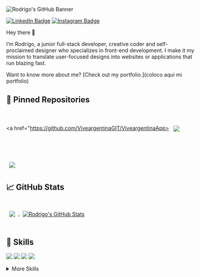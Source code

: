 ![Rodrigo's GitHub Banner](https://res.cloudinary.com/dblc1bzmx/image/upload/v1664305481/github%20and%20more/Purple_Illustrated_Theater_Banner_2_nhbr79.png)

[![LinkedIn Badge](https://img.shields.io/badge/LinkedIn-Profile-informational?style=flat&logo=linkedin&logoColor=white&color=BDB5A3)](https://www.linkedin.com/in/rodrigolanfri/)
[![Instagram Badge](https://img.shields.io/badge/Instagram-Profile-informational?style=flat&logo=instagram&logoColor=white&color=BDB5A3)](https://www.instagram.com/rodrigolanfri/)

Hey there 👋

I’m Rodrigo, a junior full-stack developer, creative coder and self-proclaimed designer who specializes in front-end development. I make it my mission to translate user-focused designs into websites or applications that run blazing fast.

Want to know more about me? [Check out my portfolio.](coloco aqui mi portfolio)


## 📌 Pinned Repositories

<br>

<a href="https://github.com/ViveargentinaGIT/ViveargentinaApp>
  <img align="center" style="margin:0.5rem" src="https://github-readme-stats.vercel.app/api/pin/?username=rlanfri&repo=ViveargentinaApp&title_color=252525&text_color=252525&icon_color=252525&bg_color=BDB5A3" />
</a>

<br>
<br>
<br>


<a href="https://github.com/rlanfri/PI-Food-main">
  <img align="center" style="margin:0.5rem" src="https://github-readme-stats.vercel.app/api/pin/?username=rlanfri&repo=PI-Food-main&title_color=252525&text_color=252525&icon_color=858585&bg_color=BDB5A3" />
</a>

<br>

## &#x1f4c8; GitHub Stats

<br>

<a href="https://github.com/rlanfri">
  <img align="center" style="margin:0.5rem" src="https://github-readme-stats.vercel.app/api/top-langs/?username=rlanfri&hide=html,css&title_color=252525&text_color=252525&icon_color=858585&bg_color=BDB5A3"/>
</a>

<a href="https://github.com/rlanfri">
  <img align="center" style="margin:0.5rem" src="https://github-readme-stats.vercel.app/api?username=rlanfri&show_icons=true&line_height=27&count_private=true&title_color=252525&text_color=252525&icon_color=858585&bg_color=BDB5A3" alt="Rodrigo's GitHub Stats" />
</a>

<br>
<br>

## 💼 Skills

![](https://img.shields.io/badge/Code-React-informational?style=flat&logo=react&logoColor=white&color=BDB5A3)
![](https://img.shields.io/badge/Code-Redux-informational?style=flat&logo=Redux&logoColor=white&color=BDB5A3)
![](https://img.shields.io/badge/Code-JavaScript-informational?style=flat&logo=JavaScript&logoColor=white&color=BDB5A3)
![](https://img.shields.io/badge/Code-MySQL-informational?style=flat&logo=MySQL&logoColor=white&color=BDB5A3)

<details>
<summary>More Skills</summary>
<br>

![](https://img.shields.io/badge/Style-CSS-informational?style=flat&logo=css3&logoColor=white&color=BDB5A3)
![](https://img.shields.io/badge/Style-Tailwind-informational?style=flat&logo=Tailwind-CSS&logoColor=white&color=BDB5A3)
![](https://img.shields.io/badge/Style-Sass-informational?style=flat&logo=Sass&logoColor=white&color=BDB5A3)
![](https://img.shields.io/badge/Style-Stylus-informational?style=flat&logo=Stylus&logoColor=white&color=BDB5A3)

<br>

![](https://img.shields.io/badge/Tools-NPM-informational?style=flat&logo=npm&logoColor=white&color=BDB5A3)
![](https://img.shields.io/badge/Tools-Postman-informational?style=flat&logo=Postman&logoColor=white&color=BDB5A3)
![](https://img.shields.io/badge/Tools-Photoshop-informational?style=flat&logo=Adobe-Photoshop&logoColor=white&color=BDB5A3)
![](https://img.shields.io/badge/Tools-Illustrator-informational?style=flat&logo=Adobe-Illustrator&logoColor=white&color=BDB5A3)
![](https://img.shields.io/badge/Tools-AdobeXD-informational?style=flat&logo=Adobe-XD&logoColor=white&color=BDB5A3)
![](https://img.shields.io/badge/Tools-GitHub-informational?style=flat&logo=GitHub&logoColor=white&color=BDB5A3)


</details>

<br>


